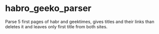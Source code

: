 # habro_geeko_parser
Parse 5 first pages of habr and geektimes, gives titles and their links than deletes it and leaves only first title from both sites.
